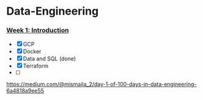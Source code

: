 # Data-Engineering

### [Week 1: Introduction]([https://github.com/uanve/data-engineering-zoomcamp/tree/main/week_1_basics](https://github.com/iamismaill/Data-Engineering/tree/main/Weekone))
- [x] GCP
- [x] Docker
- [x] Data and SQL (done)
- [x] Terraform
- [ ] 

https://medium.com/@mismaila_2/day-1-of-100-days-in-data-engineering-6a4818a9ee55 
 
